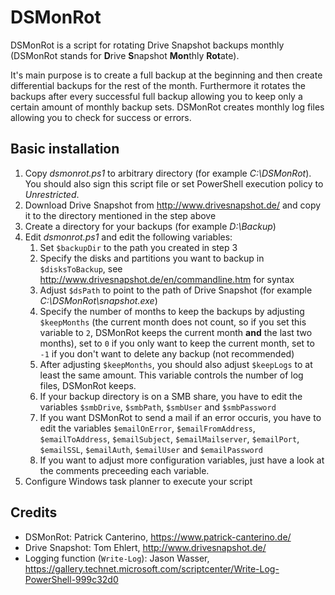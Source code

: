 # DSMonRot

DSMonRot is a script for rotating Drive Snapshot backups monthly (DSMonRot stands for **D**rive **S**napshot **Mon**thly **Rot**ate).

It's main purpose is to create a full backup at the beginning and then create differential backups for the rest of the month. Furthermore it rotates the backups after every successful full backup allowing you to keep only a certain amount of monthly backup sets. DSMonRot creates monthly log files allowing you to check for success or errors.

## Basic installation

1. Copy *dsmonrot.ps1* to arbitrary directory (for example *C:\DSMonRot*). You should also sign this script file or set PowerShell execution policy to *Unrestricted*.
2. Download Drive Snapshot from http://www.drivesnapshot.de/ and copy it to the directory mentioned in the step above
3. Create a directory for your backups (for example *D:\Backup*)
4. Edit *dsmonrot.ps1* and edit the following variables:
    1. Set ``$backupDir`` to the path you created in step 3
    2. Specify the disks and partitions you want to backup in ``$disksToBackup``, see http://www.drivesnapshot.de/en/commandline.htm for syntax
    3. Adjust ``$dsPath`` to point to the path of Drive Snapshot (for example *C:\DSMonRot\snapshot.exe*)
    4. Specify the number of months to keep the backups by adjusting ``$keepMonths`` (the current month does not count, so if you set this variable to ``2``, DSMonRot keeps the current month **and** the last two months), set to ``0`` if you only want to keep the current month, set to ``-1`` if you don't want to delete any backup (not recommended)
    5. After adjusting ``$keepMonths``, you should also adjust ``$keepLogs`` to at least the same amount. This variable controls the number of log files, DSMonRot keeps.
    5. If your backup directory is on a SMB share, you have to edit the variables ``$smbDrive``, ``$smbPath``, ``$smbUser`` and ``$smbPassword``
    6. If you want DSMonRot to send a mail if an error occuris, you have to edit the variables ``$emailOnError``, ``$emailFromAddress``, ``$emailToAddress``, ``$emailSubject``, ``$emailMailserver``, ``$emailPort``, ``$emailSSL``, ``$emailAuth``, ``$emailUser`` and ``$emailPassword``
    7. If you want to adjust more configuration variables, just have a look at the comments preceeding each variable.
5. Configure Windows task planner to execute your script

## Credits

* DSMonRot: Patrick Canterino, https://www.patrick-canterino.de/
* Drive Snapshot: Tom Ehlert, http://www.drivesnapshot.de/
* Logging function (``Write-Log``): Jason Wasser, https://gallery.technet.microsoft.com/scriptcenter/Write-Log-PowerShell-999c32d0 